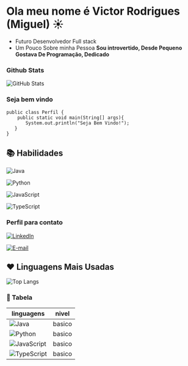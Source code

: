 # Ola meu nome é Victor Rodrigues (Miguel) ☀️
- Futuro Desenvolvedor Full stack
- Um Pouco Sobre minha Pessoa
__Sou introvertido, Desde Pequeno Gostava De Programação, Dedicado__


### Github Stats
![GitHub Stats](https://github-readme-stats.vercel.app/api?username=Victor-Miguel-Rodrigues&theme=transparent&bg_color=000&border_color=30A3DC&show_icons=true&icon_color=30A3DC&title_color=E94D5F&text_color=FFF)

### Seja bem vindo
``` 
public class Perfil {
    public static void main(String[] args){
       System.out.println("Seja Bem Vindo!");
   }
}
```


## 📚 Habilidades

![Java](https://img.shields.io/badge/java-%23ED8B00.svg?style=for-the-badge&logo=openjdk&logoColor=white)

![Python](https://img.shields.io/badge/python-3670A0?style=for-the-badge&logo=python&logoColor=ffdd54)

![JavaScript](https://img.shields.io/badge/JavaScript-F7DF1E?style=for-the-badge&logo=javascript&logoColor=black)

![TypeScript](https://img.shields.io/badge/TypeScript-007ACC?style=for-the-badge&logo=typescript&logoColor=white)



### Perfil para contato
[![LinkedIn](https://img.shields.io/badge/-LinkedIn-000?style=for-the-badge&logo=linkedin&logoColor=30A3DC)](link)

[![E-mail](https://img.shields.io/badge/-Email-000?style=for-the-badge&logo=microsoft-outlook&logoColor=E94D5F)](link)




## ❤️ Linguagens Mais Usadas

![Top Langs](https://github-readme-stats-git-masterrstaa-rickstaa.vercel.app/api/top-langs/?username=Victor-Miguel-Rodrigues&layout=compact&bg_color=000&border_color=30A3DC&title_color=E94D5F&text_color=FFF)

### 📝 Tabela
| linguagens | nivel |
|-------------------|---------|
|  ![Java](https://img.shields.io/badge/java-%23ED8B00.svg?style=for-the-badge&logo=openjdk&logoColor=white)  | basico |
| ![Python](https://img.shields.io/badge/python-3670A0?style=for-the-badge&logo=python&logoColor=ffdd54) | basico|
| ![JavaScript](https://img.shields.io/badge/JavaScript-F7DF1E?style=for-the-badge&logo=javascript&logoColor=black) | basico| 
|![TypeScript](https://img.shields.io/badge/TypeScript-007ACC?style=for-the-badge&logo=typescript&logoColor=white)| basico|
